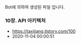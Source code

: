Bot에 의하여 생성된 파일 입니다. 
### 10장. API 아키텍처 
- https://taxijjang.tistory.com/100 
- 2020-11-04 00:00:51 
